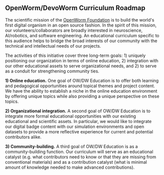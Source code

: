 ## OpenWorm/DevoWorm Curriculum Roadmap

The scientific mission of the [OpenWorm Foundation](http://openworm.org) is to build the world's first digital organism in an open source fashion. In the spirit of this mission, our volunteers/collaborators are broadly interested in neuroscience, AI/robotics, and software engineering. An educational curriculum specific to this audience helps to bridge the broad interests of our community with the technical and intellectual needs of our projects.

The activities of this initiative cover three long-term goals: 1) uniquely positioning our organization in terms of online education, 2) integration with our other educational assets to serve organizational needs, and 2) to serve as a conduit for strengthening community ties.

__1) Online education.__ One goal of OW/DW Education is to offer both learning and pedagogical opportunities around topical themes and project content. We have the ability to establish a niche in the online education environment by offering unique topics while also providing a unique perspective on these topics. 

__2) Organizational integration.__ A second goal of OW/DW Education is to integrate more formal educational opportunities with our existing educational and scientific assets. In particular, we would like to integrate our digital badge content with our simulation environments and open datasets to provide a more reflective experience for current and potential contributors alike.

__3) Community-building.__ A third goal of OW/DW Education is as a community-building function. Our curriculum will serve as an educational catalyst (e.g. what contributors need to know or that they are missing from conventional materials) and as a contribution catalyst (what is minimal amount of knowledge needed to make advanced contributions).
